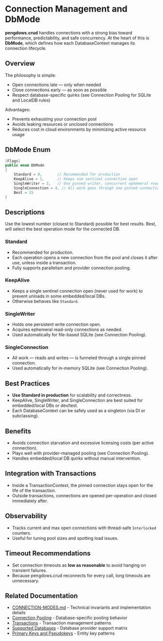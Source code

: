 # Connection Management and DbMode

**pengdows.crud** handles connections with a strong bias toward performance, predictability, and safe concurrency.
At the heart of this is **DbMode**, which defines how each DatabaseContext manages its connection lifecycle.

## Overview

The philosophy is simple:
* Open connections late — only when needed
* Close connections early — as soon as possible
* Respect database-specific quirks (see Connection Pooling for SQLite and LocalDB rules)

Advantages:
* Prevents exhausting your connection pool
* Avoids leaking resources or unclosed connections
* Reduces cost in cloud environments by minimizing active resource usage

## DbMode Enum

```csharp
[Flags]
public enum DbMode
{
    Standard = 0,       // Recommended for production
    KeepAlive = 1,      // Keeps one sentinel connection open
    SingleWriter = 2,   // One pinned writer, concurrent ephemeral readers
    SingleConnection = 4, // All work goes through one pinned connection
    Best = 15
}
```

## Descriptions

Use the lowest number (closest to Standard) possible for best results. Best, will select the best operation mode for the connected DB.

### Standard
* Recommended for production.
* Each operation opens a new connection from the pool and closes it after use, unless inside a transaction.
* Fully supports parallelism and provider connection pooling.

### KeepAlive
* Keeps a single sentinel connection open (never used for work) to prevent unloads in some embedded/local DBs.
* Otherwise behaves like `Standard`.

### SingleWriter
* Holds one persistent write connection open.
* Acquires ephemeral read-only connections as needed.
* Used automatically for file-based SQLite (see Connection Pooling).

### SingleConnection
* All work — reads and writes — is funneled through a single pinned connection.
* Used automatically for in-memory SQLite (see Connection Pooling).

## Best Practices

* **Use Standard in production** for scalability and correctness.
* KeepAlive, SingleWriter, and SingleConnection are best suited for embedded/local DBs or dev/test.
* Each DatabaseContext can be safely used as a singleton (via DI or subclassing).

## Benefits

* Avoids connection starvation and excessive licensing costs (per active connection).
* Plays well with provider-managed pooling (see Connection Pooling).
* Handles embedded/local DB quirks without manual intervention.

## Integration with Transactions

* Inside a TransactionContext, the pinned connection stays open for the life of the transaction.
* Outside transactions, connections are opened per-operation and closed immediately after.

## Observability

* Tracks current and max open connections with thread-safe `Interlocked` counters.
* Useful for tuning pool sizes and spotting load issues.

## Timeout Recommendations

* Set connection timeouts as **low as reasonable** to avoid hanging on transient failures.
* Because pengdows.crud reconnects for every call, long timeouts are unnecessary.

## Related Documentation

* [CONNECTION-MODES.md](../CONNECTION-MODES.md) - Technical invariants and implementation details
* [Connection Pooling](connection-pooling.md) - Database-specific pooling behavior
* [Transactions](transactions.md) - Transaction management patterns
* [Supported Databases](supported-databases.md) - Database provider support matrix
* [Primary Keys and Pseudokeys](primary-keys-pseudokeys.md) - Entity key patterns